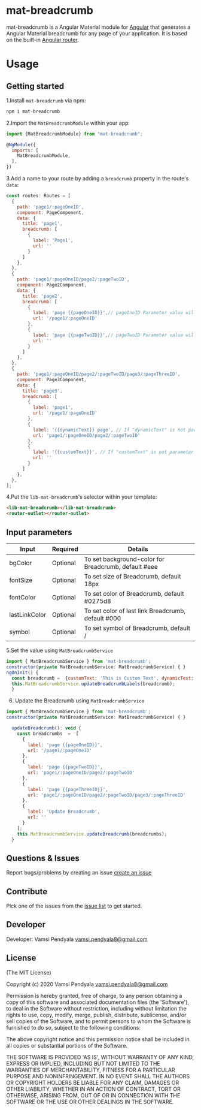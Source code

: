 # mat-breadcrumb


mat-breadcrumb is a Angular Material module for [Angular](https://angular.io/) that generates a Angular Material breadcrumb for any page of your application. It is based on the built-in [Angular router](https://angular.io/docs/ts/latest/guide/router.html).



# Usage

## Getting started

1.Install `mat-breadcrumb` via npm:

```bash
npm i mat-breadcrumb
```


2.Import the `MatBreadcrumbModule` within your app:

```js
import {MatBreadcrumbModule} from "mat-breadcrumb";

@NgModule({
  imports: [
    MatBreadcrumbModule,
  ],
})
```

3.Add a name to your route by adding a `breadcrumb` property in the route's `data`:

```js
const routes: Routes = [
  {
    path: 'page1/:pageOneID',
    component: PageComponent,
    data: {
      title: 'page1',
      breadcrumb: [
        {
          label: 'Page1',
          url: ''
        }
      ]
    },
  },
  {
    path: 'page1/:pageOneID/page2/:pageTwoID',
    component: Page2Component,
    data: {
      title: 'page2', 
      breadcrumb: [
        {
          label: 'page {{pageOneID}}',// pageOneID Parameter value will be add 
          url: '/page1/:pageOneID'
        },
        {
          label: 'page {{pageTwoID}}',// pageTwoID Parameter value will be add 
          url: ''
        }
      ]
    },
  },
  {
    path: 'page1/:pageOneID/page2/:pageTwoID/page3/:pageThreeID',
    component: Page3Component,
    data: {
      title: 'page3',
      breadcrumb: [
        {
          label: 'page1',
          url: '/page1/:pageOneID'
        },
        {
          label: '{{dynamicText}} page', // If "dynamicText" is not parameter , should be set value  using MatBreadcrumbService, More info please check the 5th point.
          url: 'page1/:pageOneID/page2/:pageTwoID'
        },
        {
          label: '{{customText}}', // If "customText" is not parameter , should be set value  using MatBreadcrumbService, More info please check the 5th point.
          url: ''
        }
      ]
    },
  },
];
```

4.Put the `lib-mat-breadcrumb`'s selector within your template:

```html
<lib-mat-breadcrumb></lib-mat-breadcrumb>
<router-outlet></router-outlet>
```

## Input parameters

| Input | Required | Details |
| ---- | ---- | ---- |
| bgColor | Optional | To set background-color for  Breadcrumb, default #eee |
| fontSize | Optional | To set size of  Breadcrumb,  default 18px |
| fontColor | Optional | To set color of  Breadcrumb,  default #0275d8 |
| lastLinkColor | Optional | To set color of last link  Breadcrumb,  default #000 |
| symbol | Optional | To set symbol of Breadcrumb,  default / |



5.Set the value using `MatBreadcrumbService`

```js
import { MatBreadcrumbService } from 'mat-breadcrumb';
constructor(private MatBreadcrumbService: MatBreadcrumbService) { }
ngOnInit() {
  const breadcrumb =  {customText: 'This is Custom Text', dynamicText: 'Level 2 '};
  this.MatBreadcrumbService.updateBreadcrumbLabels(breadcrumb);
  }
```

6. Update the Breadcrumb  using `MatBreadcrumbService`


```js
import { MatBreadcrumbService } from 'mat-breadcrumb';
constructor(private MatBreadcrumbService: MatBreadcrumbService) { }

  updateBreadcrumb(): void {
    const breadcrumbs  =  [
      {
        label: 'page {{pageOneID}}',
        url: '/page1/:pageOneID'
      },
      {
        label: 'page {{pageTwoID}}',
        url: 'page1/:pageOneID/page2/:pageTwoID'
      },
      {
        label: 'page {{pageThreeID}}',
        url: 'page1/:pageOneID/page2/:pageTwoID/page3/:pageThreeID'
      },
      {
        label: 'Update Breadcrumb',
        url: ''
      }
    ];
    this.MatBreadcrumbService.updateBreadcrumb(breadcrumbs);
  }
```


## Questions & Issues

Report bugs/problems by creating an issue [create an issue](https://github.com/VamsiPendyala/mat-breadcrumb)


## Contribute

 Pick one of the issues from the  [issue list](https://github.com/VamsiPendyala/mat-breadcrumb/issues) to get started.

## Developer

Developer: Vamsi Pendyala <vamsi.pendyala8@gmail.com>  


## License


(The MIT License)

Copyright (c) 2020 Vamsi Pendyala <vamsi.pendyala8@gmail.com>

Permission is hereby granted, free of charge, to any person obtaining
a copy of this software and associated documentation files (the
'Software'), to deal in the Software without restriction, including
without limitation the rights to use, copy, modify, merge, publish,
distribute, sublicense, and/or sell copies of the Software, and to
permit persons to whom the Software is furnished to do so, subject to
the following conditions:

The above copyright notice and this permission notice shall be
included in all copies or substantial portions of the Software.

THE SOFTWARE IS PROVIDED 'AS IS', WITHOUT WARRANTY OF ANY KIND,
EXPRESS OR IMPLIED, INCLUDING BUT NOT LIMITED TO THE WARRANTIES OF
MERCHANTABILITY, FITNESS FOR A PARTICULAR PURPOSE AND NONINFRINGEMENT.
IN NO EVENT SHALL THE AUTHORS OR COPYRIGHT HOLDERS BE LIABLE FOR ANY
CLAIM, DAMAGES OR OTHER LIABILITY, WHETHER IN AN ACTION OF CONTRACT,
TORT OR OTHERWISE, ARISING FROM, OUT OF OR IN CONNECTION WITH THE
SOFTWARE OR THE USE OR OTHER DEALINGS IN THE SOFTWARE.
